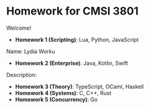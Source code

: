 # Homework for CMSI 3801

Welcome!

- **Homework 1 (Scripting)**: Lua, Python, JavaScript
  
Name: Lydia Worku

- **Homework 2 (Enterprise)**: Java, Kotlin, Swift

Description:

- **Homework 3 (Theory)**: TypeScript, OCaml, Haskell
- **Homework 4 (Systems)**: C, C++, Rust
- **Homework 5 (Concurrency)**: Go
